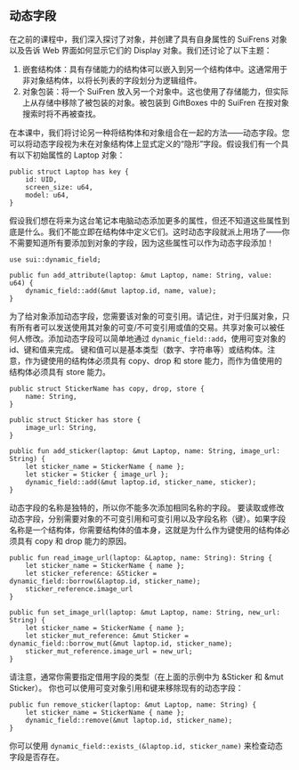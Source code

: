 ## 动态字段

在之前的课程中，我们深入探讨了对象，并创建了具有自身属性的 SuiFrens 对象以及告诉 Web 界面如何显示它们的 Display 对象。我们还讨论了以下主题：

1. 嵌套结构体：具有存储能力的结构体可以嵌入到另一个结构体中。这通常用于非对象结构体，以将长列表的字段划分为逻辑组件。
2. 对象包装：将一个 SuiFren 放入另一个对象中。这也使用了存储能力，但实际上从存储中移除了被包装的对象。被包装到 GiftBoxes 中的 SuiFren 在按对象搜索时将不再被查找。

在本课中，我们将讨论另一种将结构体和对象组合在一起的方法——动态字段。您可以将动态字段视为未在对象结构体上显式定义的“隐形”字段。假设我们有一个具有以下初始属性的 Laptop 对象：

```move
public struct Laptop has key {
    id: UID,
    screen_size: u64,
    model: u64,
}
```

假设我们想在将来为这台笔记本电脑动态添加更多的属性，但还不知道这些属性到底是什么。我们不能立即在结构体中定义它们。这时动态字段就派上用场了——你不需要知道所有要添加到对象的字段，因为这些属性可以作为动态字段添加！

```move
use sui::dynamic_field;

public fun add_attribute(laptop: &mut Laptop, name: String, value: u64) {
    dynamic_field::add(&mut laptop.id, name, value);
}
```

为了给对象添加动态字段，您需要该对象的可变引用。请记住，对于归属对象，只有所有者可以发送使用其对象的可变/不可变引用或值的交易。共享对象可以被任何人修改。添加动态字段可以简单地通过 `dynamic_field::add`，使用可变对象的 id、键和值来完成。
键和值可以是基本类型（数字、字符串等）或结构体。注意，作为键使用的结构体必须具有 copy、drop 和 store 能力，而作为值使用的结构体必须具有 store 能力。

```move
public struct StickerName has copy, drop, store {
    name: String,
}

public struct Sticker has store {
    image_url: String,
}

public fun add_sticker(laptop: &mut Laptop, name: String, image_url: String) {
    let sticker_name = StickerName { name };
    let sticker = Sticker { image_url };
    dynamic_field::add(&mut laptop.id, sticker_name, sticker);
}
```

动态字段的名称是独特的，所以你不能多次添加相同名称的字段。
要读取或修改动态字段，分别需要对象的不可变引用和可变引用以及字段名称（键）。如果字段名称是一个结构体，你需要结构体的值本身，这就是为什么作为键使用的结构体必须具有 copy 和 drop 能力的原因。

```move
public fun read_image_url(laptop: &Laptop, name: String): String {
    let sticker_name = StickerName { name };
    let sticker_reference: &Sticker = dynamic_field::borrow(&laptop.id, sticker_name);
    sticker_reference.image_url
}

public fun set_image_url(laptop: &mut Laptop, name: String, new_url: String) {
    let sticker_name = StickerName { name };
    let sticker_mut_reference: &mut Sticker = dynamic_field::borrow_mut(&mut laptop.id, sticker_name);
    sticker_mut_reference.image_url = new_url;
}
```

请注意，通常你需要指定借用字段的类型（在上面的示例中为 &Sticker 和 &mut Sticker）。
你也可以使用可变对象引用和键来移除现有的动态字段：

```move
public fun remove_sticker(laptop: &mut Laptop, name: String) {
    let sticker_name = StickerName { name };
    dynamic_field::remove(&mut laptop.id, sticker_name);
}
```
你可以使用 `dynamic_field::exists_(&laptop.id, sticker_name)` 来检查动态字段是否存在。
